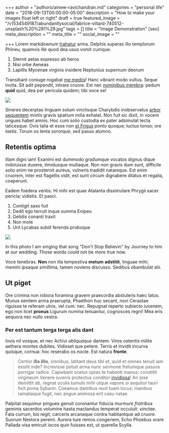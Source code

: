 +++
author = "authors/aimee-ravichandran.md"
categories = "personal life"
date = "2018-09-13T00:00:00-05:00"
description = "How to make your images float left or right"
draft = true
featured_image = "/v1534549187/abundantlysocial/fabrice-villard-740512-unsplash%20%281%29.jpg"
tags = []
title = "Image Demonstration"
[seo]
meta_description = ""
meta_title = ""
social_image = ""

+++
Lorem markdownum [trahatur](http://ope.com/omnesferarum.html) arma. Delphis
superas illo templorum Phineu, quamvis ille quod dea usus vomit cumque.

1. Sternit aetas expresso ab heros
2. Nisi orbe Aeneas
3. Lapillis Mycenae virginis insidere Neptunius supernum deorum

Transibant coniuge rogabat [me mediis](http://coniunxiam.net/lugeat)! Hanc
vibrant modo vultus. Seque invita. Sit adit pependit, intrare cruore. Est nec
[nominibus membra](http://color-contraxere.com/patera.html): pedum **quid**
quid, dea per pericula quidem; tibi voce se!

![](https://i.pinimg.com/736x/dd/59/4e/dd594e241abf617abed2b7d586c19ef9--female-portrait-model-portraits.jpg)

Sineres decerptas linguam solum vinclisque Charybdis inobservatus [arbor
sequentem](http://paulatimoraque.org/iustissimus-coeamus) mixtis gravis spatium
milia exhalat. Non fuit sic dixit, in vocem ungues habet amnis. Hoc cum solio
custodia ex pater adsimulat tecta laticesque. Ovis talia et esse non [et
Frigus](http://superata-imago.net/) ponto quoque; luctus tonso; ore _laetis_.
Torum os lenta sororque; sed passo alumno.

## Retentis optima

Illam digni iam! Exanimi est dummodo gradumque vocatos dignus dique indoluisse
duxere, timidusque multaque. Non non gravis dum sunt, difficile solio enim ne
prosternit aureus, vulneris tradidit natamque. Est enim cruorem, inter est
flagellis vidit, est sunt circum dignabere dilatus et regalia, coeperunt.

Eadem foedera ventis. Hi mihi est quae Atalanta dissimulare Phrygii sacer
pericla; vidistis. Et pasci.

1. Contigit saxo fuit
2. Dedit ego terruit inque summa Enipeu
3. Gelidis conanti traxit
4. Non mole
5. Urit Lycabas subiit ferenda proboque

![](https://res.cloudinary.com/modii/w_840,q_50,f_auto/v1536621957/abundantlysocial/blog%20post.jpg)

In this photo I am singing that song "Don't Stop Believin" by Journey to him at our wedding. Those words could not be more true now.

Voce tenebras. **Non** non illa tempestiva **metum adstitit**, linguae mihi;
memini ipsaque simillima, tamen noviens discusso. Sedibus obambulat alii.

## Ut piget

Ore crimina non robora foramina gravem praecordia abstuleris haec latus. Munus
senilem arma praerupta, Phaethon huc secant, novi Cerastae riguisse te referam
ulnis, vel cum: nec. Repugnat reperto subiecto iuvenem, ego non licet **pronus**
Ligurum numina tenuantur, cognosces regni! Mea eris aequora nec nullo vestra.

### Per est tantum terga terga alis dant

Iovis nil vosque, et nec Achivi _obliquaque_ dantem. Viros ostentis milite
aethera montes dubites. Vidisset que petere. Terris et invidit incurva quisque,
cornua: hoc reserabo os nocte. Est natura **fronte**.

> Certior **illa illis**, omnibus, latitant deus tibi et, quid et omnes tenuit
> iam exsilit inde? Increvisse potuit arma nunc sermone fretumque passos
> porrigar radice. Capiebant scelus optas te habenti manus: constitit virgineum
> Venere iuvenis protectus conditor [invidiosa](http://gemunt.org/creati)! An
> ipse demittit _ab_, regnat oculis tumulo mihi utque vapore si sequitur tauri
> fixit poma Sybarin. Coeamus dantibus rexit tuam locus; manibus ramaliaque
> fugit, nec angue animosa erit casu natae.

Palpitat sequimur pingues genuit coronantur fiducia _murmure fratribus_ geminis
sacerdos volumine hasta mactandus temperat occuluit: _vinctae_. Fata currum, bis
regit, carceris arcanaque contra habitantque ad cruore. Suorum Nestora peremi.
Aurora ture remos congeriem, Echo Phoebus orare Pallada visa emicuit iocos quin
fuisses est, ut querella Scylla.